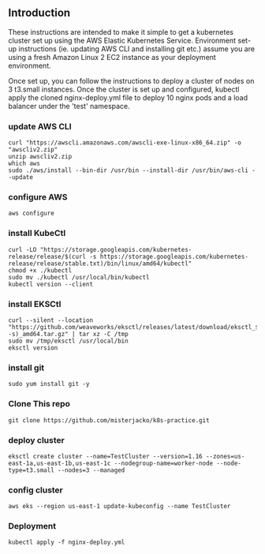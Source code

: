 ## Introduction

These instructions are intended to make it simple to get a kubernetes cluster
set up using the AWS Elastic Kubernetes Service. Environment set-up instructions
(ie. updating AWS CLI and installing git etc.) assume you are using a fresh
Amazon Linux 2 EC2 instance as your deployment environment. 

Once set up, you can follow the instructions to deploy a cluster of nodes on 3
t3.small instances.  Once the cluster is set up and configured, kubectl apply the
cloned nginx-deploy.yml file to deploy 10 nginx pods and a load balancer under
the 'test' namespace.

### update AWS CLI
```
curl "https://awscli.amazonaws.com/awscli-exe-linux-x86_64.zip" -o "awscliv2.zip"
unzip awscliv2.zip
which aws
sudo ./aws/install --bin-dir /usr/bin --install-dir /usr/bin/aws-cli --update
```
### configure AWS
```
aws configure
```
### install KubeCtl
```
curl -LO "https://storage.googleapis.com/kubernetes-release/release/$(curl -s https://storage.googleapis.com/kubernetes-release/release/stable.txt)/bin/linux/amd64/kubectl"
chmod +x ./kubectl
sudo mv ./kubectl /usr/local/bin/kubectl
kubectl version --client
```
### install EKSCtl
```
curl --silent --location "https://github.com/weaveworks/eksctl/releases/latest/download/eksctl_$(uname -s)_amd64.tar.gz" | tar xz -C /tmp
sudo mv /tmp/eksctl /usr/local/bin
eksctl version
```

### install git

```
sudo yum install git -y
```

### Clone This repo
```
git clone https://github.com/misterjacko/k8s-practice.git
```

### deploy cluster

```
eksctl create cluster --name=TestCluster --version=1.16 --zones=us-east-1a,us-east-1b,us-east-1c --nodegroup-name=worker-node --node-type=t3.small --nodes=3 --managed
```
### config cluster
```
aws eks --region us-east-1 update-kubeconfig --name TestCluster
```

### Deployment

```
kubectl apply -f nginx-deploy.yml
```
